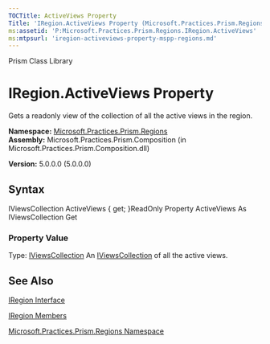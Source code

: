 ```yaml
---
TOCTitle: ActiveViews Property
Title: 'IRegion.ActiveViews Property (Microsoft.Practices.Prism.Regions)'
ms:assetid: 'P:Microsoft.Practices.Prism.Regions.IRegion.ActiveViews'
ms:mtpsurl: 'iregion-activeviews-property-mspp-regions.md'
---
```


Prism Class Library

IRegion.ActiveViews Property
================================

Gets a readonly view of the collection of all the active views in the region.

**Namespace:** [Microsoft.Practices.Prism.Regions](https://msdn.microsoft.com/library/microsoft.practices.prism.regions)
**Assembly:** Microsoft.Practices.Prism.Composition (in Microsoft.Practices.Prism.Composition.dll)

**Version:** 5.0.0.0 (5.0.0.0)

## Syntax


IViewsCollection ActiveViews { get; }ReadOnly Property ActiveViews As IViewsCollection Get
### Property Value

Type: [IViewsCollection](https://msdn.microsoft.com/library/microsoft.practices.prism.regions.iviewscollection)
An [IViewsCollection](https://msdn.microsoft.com/library/microsoft.practices.prism.regions.iviewscollection) of all the active views.

See Also
--------


[IRegion Interface](https://msdn.microsoft.com/library/microsoft.practices.prism.regions.iregion)

[IRegion Members](https://msdn.microsoft.com/allmembers.t:microsoft.practices.prism.regions.iregion)

[Microsoft.Practices.Prism.Regions Namespace](https://msdn.microsoft.com/library/microsoft.practices.prism.regions)
